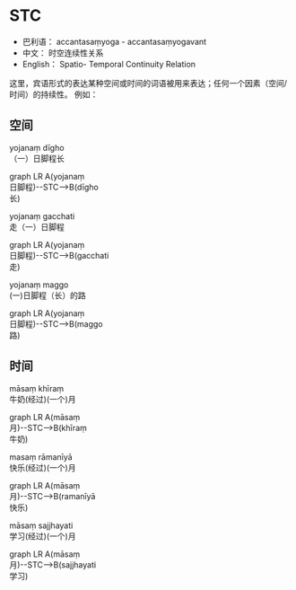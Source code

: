 # STC

* 巴利语： accantasaṃyoga - accantasaṃyogavant
* 中文： 时空连续性关系
* English： Spatio- Temporal Continuity Relation

这里，宾语形式的表达某种空间或时间的词语被用来表达；任何一个因素（空间/时间）的持续性。
例如：
## 空间
yojanaṃ dīgho<br>（一）日脚程长
<div class="mermaid">
graph LR
A(yojanaṃ<br>日脚程)--STC-->B(dīgho<br>长)
</div>


yojanaṃ gacchati
<br>走（一）日脚程

<div class="mermaid">
graph LR
A(yojanaṃ<br>日脚程)--STC-->B(gacchati<br>走)
</div>


yojanaṃ maggo<br>(一)日脚程（长）的路 
<div class="mermaid">
graph LR
A(yojanaṃ<br>日脚程)--STC-->B(maggo<br>路)
</div>


## 时间
māsaṃ khīraṃ<br>牛奶(经过)(一个)月
<div class="mermaid">
graph LR
A(māsaṃ<br>月)--STC-->B(khīraṃ<br>牛奶)
</div>


masaṃ rāmanīyā<br>快乐(经过)(一个)月
<div class="mermaid">
graph LR
A(māsaṃ<br>月)--STC-->B(ramanīyā<br>快乐)
</div>


māsaṃ sajjhayati<br>学习(经过)(一个)月
<div class="mermaid">
graph LR
A(māsaṃ<br>月)--STC-->B(sajjhayati<br>学习)
</div>

